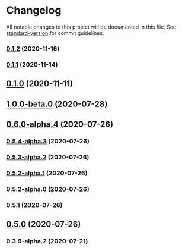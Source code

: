 # Changelog

All notable changes to this project will be documented in this file. See [standard-version](https://github.com/conventional-changelog/standard-version) for commit guidelines.

### [0.1.2](https://github.com/motor-js/motor-ui/compare/v0.1.1...v0.1.2) (2020-11-16)

### [0.1.1](https://github.com/motor-js/motor-ui/compare/v0.1.0...v0.1.1) (2020-11-14)

## [0.1.0](https://github.com/motor-js/motor-ui/compare/v0.3.9-alpha.2...v0.1.0) (2020-11-11)

## [1.0.0-beta.0](https://github.com/motor-js/motor-ui/compare/v0.6.0-alpha.4...v1.0.0-beta.0) (2020-07-28)

## [0.6.0-alpha.4](https://github.com/motor-js/motor-ui/compare/v0.5.4-alpha.3...v0.6.0-alpha.4) (2020-07-26)

### [0.5.4-alpha.3](https://github.com/motor-js/motor-ui/compare/v0.5.3-alpha.2...v0.5.4-alpha.3) (2020-07-26)

### [0.5.3-alpha.2](https://github.com/motor-js/motor-ui/compare/v0.5.2-alpha.1...v0.5.3-alpha.2) (2020-07-26)

### [0.5.2-alpha.1](https://github.com/motor-js/motor-ui/compare/v0.5.2-alpha.0...v0.5.2-alpha.1) (2020-07-26)

### [0.5.2-alpha.0](https://github.com/motor-js/motor-ui/compare/v0.5.1...v0.5.2-alpha.0) (2020-07-26)

### [0.5.1](https://github.com/motor-js/motor-ui/compare/v0.5.0...v0.5.1) (2020-07-26)

## [0.5.0](https://github.com/motor-js/motor-ui/compare/v0.3.9-alpha.2...v0.5.0) (2020-07-26)

### 0.3.9-alpha.2 (2020-07-21)
